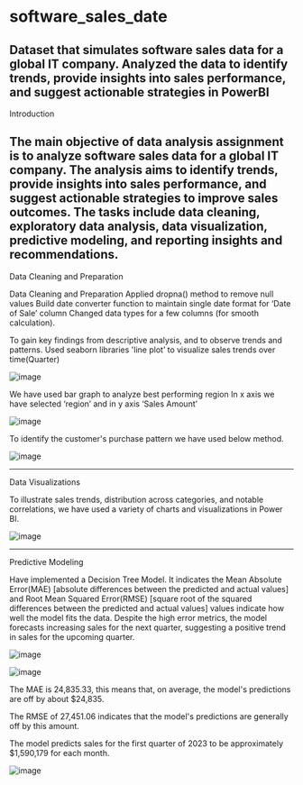 # software_sales_date
Dataset that simulates software sales data for a global IT company. Analyzed the data to identify trends, provide insights into sales performance, and suggest actionable strategies in PowerBI
--------------------------------------------------------------------------------------------------

Introduction

The main objective of data analysis assignment is to analyze software sales data for a global IT company. The analysis aims to identify trends, provide insights into sales performance, and suggest actionable strategies to improve sales outcomes. The tasks include data cleaning, exploratory data analysis, data visualization, predictive modeling, and reporting insights and recommendations.
--------------------------------------------------------------------------------------------------

Data Cleaning and Preparation

Data Cleaning and Preparation
Applied dropna() method to remove null values
Build date converter function to maintain single date format for ‘Date of Sale’ column
Changed data types for a few columns (for smooth calculation).

To gain key findings from descriptive analysis, and to observe trends and patterns.
Used seaborn libraries 'line plot’ to visualize sales trends over time(Quarter)

![image](https://github.com/winstonrebello/software_sales_date/assets/63299212/5b9a30b0-e76c-4d43-8a31-3148fe0f6e05)

We have used bar graph to analyze best performing region
In x axis we have selected ‘region’ and in y axis ‘Sales Amount’

![image](https://github.com/winstonrebello/software_sales_date/assets/63299212/5dd6787c-2605-4331-ba4b-4c339f8e4a8f)

To identify the customer's purchase pattern we have used below method.

![image](https://github.com/winstonrebello/software_sales_date/assets/63299212/cd702aa7-a64c-40c5-9afe-f9cafca49556)

--------------------------------------------------------------------------------------------------

Data Visualizations

To illustrate sales trends, distribution across categories, and notable correlations, we have used a variety of charts and visualizations in Power BI.

![image](https://github.com/winstonrebello/software_sales_date/assets/63299212/799d3dcc-5639-424e-9d03-fd14cd043a3b)

--------------------------------------------------------------------------------------------------

Predictive Modeling

Have implemented a Decision Tree Model.
It indicates the Mean Absolute Error(MAE) [absolute differences between the predicted and actual values] and Root Mean Squared Error(RMSE) [square root of the squared differences between the predicted and actual values] values indicate how well the model fits the data.
Despite the high error metrics, the model forecasts increasing sales for the next quarter, suggesting a positive trend in sales for the upcoming quarter.

![image](https://github.com/winstonrebello/software_sales_date/assets/63299212/9b17095e-7edc-473b-822b-ab3a306cae7a)

![image](https://github.com/winstonrebello/software_sales_date/assets/63299212/5956470c-e595-4a05-873d-a5ab819b5a16)

The MAE is 24,835.33, this means that, on average, the model's predictions are off by about $24,835.

The RMSE of 27,451.06 indicates that the model's predictions are generally off by this amount.

The model predicts sales for the first quarter of 2023 to be approximately $1,590,179 for each month.


![image](https://github.com/winstonrebello/software_sales_date/assets/63299212/dd218bff-c193-4376-a949-1c718a3adc91)


